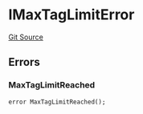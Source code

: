 # IMaxTagLimitError
[Git Source](https://github.com/thrackle-io/tron/blob/8134a3beedf036c43fc49cdc1818732eb057f270/src/common/IErrors.sol)


## Errors
### MaxTagLimitReached

```solidity
error MaxTagLimitReached();
```

